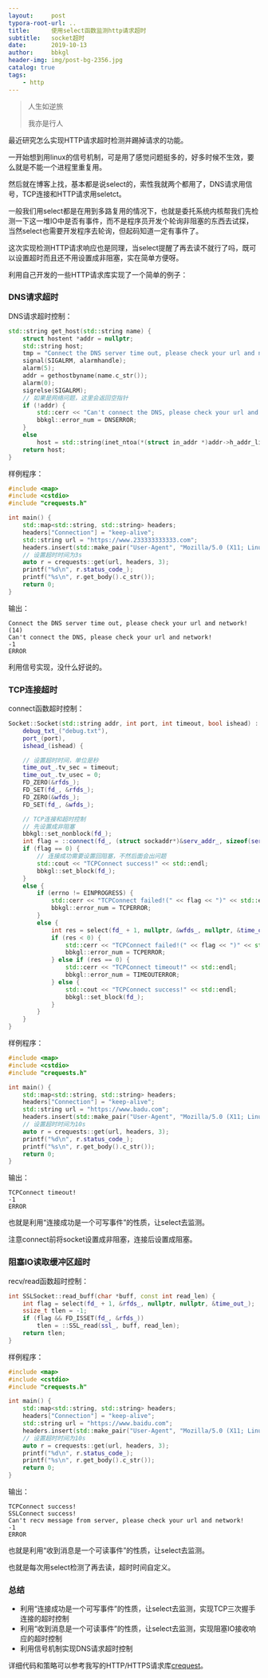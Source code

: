 ```yaml
---
layout:     post
typora-root-url: ..
title:      使用select函数监测http请求超时
subtitle:   socket超时
date:       2019-10-13
author:     bbkgl
header-img: img/post-bg-2356.jpg
catalog: true
tags:
    - http
---
```


> 人生如逆旅
>
> 我亦是行人

最近研究怎么实现HTTP请求超时检测并踢掉请求的功能。

一开始想到用linux的信号机制，可是用了感觉问题挺多的，好多时候不生效，要么就是不能一个进程里重复用。

然后就在博客上找，基本都是说select的，索性我就两个都用了，DNS请求用信号，TCP连接和HTTP请求用seletct。

一般我们用select都是在用到多路复用的情况下，也就是委托系统内核帮我们先检测一下这一堆IO中是否有事件，而不是程序员开发个轮询非阻塞的东西去试探，当然select也需要开发程序去轮询，但起码知道一定有事件了。

这次实现检测HTTP请求响应也是同理，当select提醒了再去读不就行了吗，既可以设置超时而且还不用设置成非阻塞，实在简单方便呀。

利用自己开发的一些HTTP请求库实现了一个简单的例子：

### DNS请求超时

DNS请求超时控制：

```cpp
std::string get_host(std::string name) {
    struct hostent *addr = nullptr;
    std::string host;
    tmp = "Connect the DNS server time out, please check your url and network!(%d)";
    signal(SIGALRM, alarmhandle);
    alarm(5);
    addr = gethostbyname(name.c_str());
    alarm(0);
    sigrelse(SIGALRM);
    // 如果是网络问题，这里会返回空指针
    if (!addr) {
        std::cerr << "Can't connect the DNS, please check your url and network!" << std::endl;
        bbkgl::error_num = DNSERROR;
    }
    else
        host = std::string(inet_ntoa(*(struct in_addr *)addr->h_addr_list[0]));
    return host;
}
```

样例程序：

```cpp
#include <map>
#include <cstdio>
#include "crequests.h"

int main() {
    std::map<std::string, std::string> headers;
    headers["Connection"] = "keep-alive";
    std::string url = "https://www.233333333333.com";
    headers.insert(std::make_pair("User-Agent", "Mozilla/5.0 (X11; Linux x86_64) AppleWebKit/537.36 (KHTML, like Gecko) Chrome/77.0.3865.90 Safari/537.36"));
    // 设置超时时间为3s
    auto r = crequests::get(url, headers, 3);
    printf("%d\n", r.status_code_);
    printf("%s\n", r.get_body().c_str());
    return 0;
}
```

输出：

```http
Connect the DNS server time out, please check your url and network!(14)
Can't connect the DNS, please check your url and network!
-1
ERROR
```

利用信号实现，没什么好说的。

### TCP连接超时

connect函数超时控制：

```cpp
Socket::Socket(std::string addr, int port, int timeout, bool ishead) :
    debug_txt_("debug.txt"),
    port_(port),
    ishead_(ishead) {

    // 设置超时时间，单位是秒
    time_out_.tv_sec = timeout;
    time_out_.tv_usec = 0;
    FD_ZERO(&rfds_);
    FD_SET(fd_, &rfds_);
    FD_ZERO(&wfds_);
    FD_SET(fd_, &wfds_);

    // TCP连接和超时控制
    // 先设置成非阻塞
    bbkgl::set_nonblock(fd_);
    int flag = ::connect(fd_, (struct sockaddr*)&serv_addr_, sizeof(serv_addr_));
    if (flag == 0) {
        // 连接成功需要设置回阻塞，不然后面会出问题
        std::cout << "TCPConnect success!" << std::endl; 
        bbkgl::set_block(fd_);
    }
    else {
        if (errno != EINPROGRESS) {
            std::cerr << "TCPConnect failed!(" << flag << ")" << std::endl;
            bbkgl::error_num = TCPERROR;
        }
        else {
            int res = select(fd_ + 1, nullptr, &wfds_, nullptr, &time_out_);
            if (res < 0) {
                std::cerr << "TCPConnect failed!(" << flag << ")" << std::endl;
                bbkgl::error_num = TCPERROR;
            } else if (res == 0) {
                std::cerr << "TCPConnect timeout!" << std::endl;
                bbkgl::error_num = TIMEOUTERROR;
            } else {
                std::cout << "TCPConnect success!" << std::endl; 
                bbkgl::set_block(fd_);          
            }
        }
    }
}

```

样例程序：

```cpp
#include <map>
#include <cstdio>
#include "crequests.h"

int main() {
    std::map<std::string, std::string> headers;
    headers["Connection"] = "keep-alive";
    std::string url = "https://www.badu.com";
    headers.insert(std::make_pair("User-Agent", "Mozilla/5.0 (X11; Linux x86_64) AppleWebKit/537.36 (KHTML, like Gecko) Chrome/77.0.3865.90 Safari/537.36"));
    // 设置超时时间为10s
    auto r = crequests::get(url, headers, 3);
    printf("%d\n", r.status_code_);
    printf("%s\n", r.get_body().c_str());
    return 0;
}
```

输出：

```http
TCPConnect timeout!
-1
ERROR
```

也就是利用“连接成功是一个可写事件”的性质，让select去监测。

注意connect前将socket设置成非阻塞，连接后设置成阻塞。

### 阻塞IO读取缓冲区超时

recv/read函数超时控制：

```cpp
int SSLSocket::read_buff(char *buff, const int read_len) {
    int flag = select(fd_ + 1, &rfds_, nullptr, nullptr, &time_out_);
    ssize_t tlen = -1;
    if (flag && FD_ISSET(fd_, &rfds_))
        tlen = ::SSL_read(ssl_, buff, read_len);
    return tlen;
}
```

样例程序：

```cpp
#include <map>
#include <cstdio>
#include "crequests.h"

int main() {
    std::map<std::string, std::string> headers;
    headers["Connection"] = "keep-alive";
    std::string url = "https://www.baidu.com";
    headers.insert(std::make_pair("User-Agent", "Mozilla/5.0 (X11; Linux x86_64) AppleWebKit/537.36 (KHTML, like Gecko) Chrome/77.0.3865.90 Safari/537.36"));
    // 设置超时时间为10s
    auto r = crequests::get(url, headers, 3);
    printf("%d\n", r.status_code_);
    printf("%s\n", r.get_body().c_str());
    return 0;
}
```

输出：

```http
TCPConnect success!
SSLConnect success!
Can't recv message from server, please check your url and network!
-1
ERROR
```

也就是利用“收到消息是一个可读事件”的性质，让select去监测。

也就是每次用select检测了再去读，超时时间自定义。

### 总结

- 利用“连接成功是一个可写事件”的性质，让select去监测，实现TCP三次握手连接的超时控制
- 利用“收到消息是一个可读事件”的性质，让select去监测，实现阻塞IO接收响应的超时控制
- 利用信号机制实现DNS请求超时控制

详细代码和策略可以参考我写的HTTP/HTTPS请求库[crequest](https://github.com/bbkgl/crequests)。


